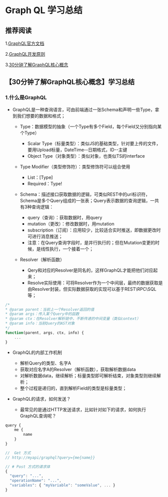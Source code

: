 # Graph QL 学习总结
## 推荐阅读
1.[GraphQL官方文档](https://graphql.cn/learn/)

2.[GraphQL开发原则](https://principles.graphql.cn/)

3.[30分钟了解GraphQL核心概念](https://segmentfault.com/a/1190000014131950)

## 【30分钟了解GraphQL核心概念】学习总结
### 1.什么是GraphQL
* GraphQL是一种查询语言，可由前端通过一张Schema和声明一些Type，拿到我们想要的数据和格式；
    * Type：数据模型的抽象（一个Type有多个Field，每个Field又分别指向某个Type）
        * Scalar Type（标量类型）：类似JS的基础类型，针对要上传的文件，要用Upload标量，DateTime--日期格式，ID--主键
        * Object Type（对象类型）：类似对象，也类似TS的interface
    * Type Modifier（类型修饰符）：类型修饰符可以组合使用
        * List：[Type]
        * Required：Type!

    * Schema：描述接口获取数据的逻辑，可类似REST中的uri标识符，Schema是多个Query组成的一张表；Query表示数据的查询逻辑，一共有3种查询逻辑：
        * query（查询）：获取数据时，用query
        * mutation（更改）：修改数据时，用mutation
        * subscription（订阅）：应用较少，比较适合实时推送，即数据更改时可进行消息推送；
        * 注意：在Query查询字段时，是并行执行的；但在Mutation变更的时候，是线性执行，一个接着一个；

    * Resolver（解析函数）
        * Qery和对应的Resolver是同名的，这样GraphQL才能把他们对应起来；
        * Resolve实际使用：可将Resolver作为一个中间层，最终的数据获取是由Resolver封装，但实际数据获取的实现可以基于REST\RPC\SQL等；
```javascript
/*
* @param parent：当前上一个Resolver返回的值
* @param args：传入某个Query中的函数
* @param ctx：在Resolver解析链中，不断传递的中间变量（类似context）
* @param info：当前Query的AST对象
*/
function(parent, args, ctx, info) {
    ...
}
```

* GraphQL的内部工作机制
    * 解析Query的类型、名字A
    * 获取对应名字A的Resolver（解析函数），获取解析数据data
    * 对解析数据data，继续解析；标量类型即可解析结束，对象类型则继续解析；
    * 整个过程是递归的，直到解析Field的类型是标量类型；

* GraphQL的请求，如何发送？
    * 最常见的是通过HTTP发送请求，比如针对如下的请求，如何执行GraphQL查询呢？
```javascript
query {
    me {
        name
    }
}

//  Get 方式
// http://myapi/graphql?query={me{name}}

// # Post 方式的请求体
{
  "query": "...",
  "operationName": "...",
  "variables": { "myVariable": "someValue", ... }
}
```
